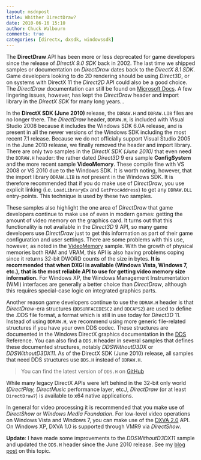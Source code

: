 ```yaml
---
layout: msdnpost
title: Whither DirectDraw?
date: 2010-06-16 15:10
author: Chuck Walbourn
comments: true
categories: [directx, dxsdk, windowssdk]
---
```

The <strong>DirectDraw</strong> API has been more or less deprecated for game developers since the release of <em>DirectX 9.0 SDK</em> back in 2002. The last time we shipped samples or documentation on <em>DirectDraw</em> dates back to the <em>DirectX 8.1 SDK</em>. Game developers looking to do 2D rendering should be using <em>Direct3D</em>, or on systems with DirectX 11 the <em>Direct2D </em>API could also be a good choice. The <em>DirectDraw</em> documentation can still be found on <a href="https://docs.microsoft.com/windows/win32/directdraw/directdraw">Microsoft Docs</a>. A few lingering issues, however, has kept the <em>DirectDraw</em> header and import library in the <em>DirectX SDK</em> for many long years...
<!--more-->

In the <strong>DirectX SDK (June 2010)</strong> release, the <code>DDRAW.H</code> and <code>DDRAW.LIB</code> files are no longer there. The <em>DirectDraw</em> header, <code>DDRAW.H</code>, is included with Visual Studio 2008 because it includes the Windows SDK 6.0A release, and is present in all the newer versions of the Windows SDK including the most recent 7.1 release. Because we do not officially support Visual Studio 2005 in the June 2010 release, we finally removed the header and import library. There are only two samples in the <em>DirectX SDK (June 2010) </em>that even need the <code>DDRAW.H</code> header: the rather dated <em>Direct3D </em>9 era sample <strong>ConfigSystem</strong> and the more recent sample <strong>VideoMemory</strong>. These compile fine with VS 2008 or VS 2010 due to the Windows SDK. It is worth noting, however, that the import library <code>DDRAW.LIB</code> is <em>not</em> present in the Windows SDK. It is therefore recommended that if you do make use of <em>DirectDraw</em>, you use explicit linking (i.e. ``LoadLibraryEx`` and ``GetProcAddress``) to get any <code>DDRAW.DLL</code> entry-points. This technique is used by these two samples.

These samples also highlight the one area of <em>DirectDraw </em>that game developers continue to make use of even in modern games: getting the amount of video memory on the graphics card. It turns out that this functionality is not available in the <em>Direct3D </em>9 API, so many game developers use <em>DirectDraw </em>just to get this information as part of their game configuration and user settings. There are some problems with this use, however, as noted in the <a href="https://github.com/walbourn/directx-sdk-samples/tree/main/VideoMemory">VideoMemory</a> sample. With the growth of physical memories both RAM and VRAM, this API is also having problems coping since it returns 32-bit DWORD counts of the size in bytes. <strong>It is recommended that when DXGI is available (Windows Vista, Windows 7, etc.), that is the most reliable API to use for getting video memory size information.</strong> For Windows XP, the Windows Management Instrumentation (WMI) interfaces are generally a better choice than <em>DirectDraw</em>, although this requires special-case logic on integrated graphics parts.

Another reason game developers continue to use the <code>DDRAW.H</code> header is that <em>DirectDraw</em>-era structures (<code>DDSURFACEDESC2</code> and <code>DDCAPS2</code>) are used to define the .DDS file format, a format which is still in use today for <em>Direct3D </em>11. Instead of using <code>DDRAW.H</code>, we recommend using more generic file-related structures if you have your own DDS codec. These structures are documented in the Windows DirectX graphics documentation in the <a href="https://docs.microsoft.com/windows/win32/direct3ddds/dx-graphics-dds">DDS</a> Reference. You can also find a <code>DDS.H</code> header in several samples that defines these documented structures, notably <em>DDSWithoutD3DX </em>or <em>DDSWithoutD3DX11</em>. As of the DirectX SDK (June 2010) release, all samples that need DDS structures use <code>DDS.H</code> instead of <code>DDRAW.H</code>.

> You can find the latest version of ``DDS.H`` on [GitHub](https://github.com/Microsoft/DirectXTex/blob/main/DirectXTex/DDS.h)

While many legacy DirectX APIs were left behind in the 32-bit only world (<em>DirectPlay, DirectMusic</em> performance layer<em>, </em>etc.<em>)</em>, <em>DirectDraw </em>(or at least <code>DirectDraw7</code>) is available to x64 native applications.

In general for video processing it is recommended that you make use of <em>DirectShow</em> or <em>Windows Media Foundation</em>. For low-level video operations on Windows Vista and Windows 7, you can make use of the <a href="https://docs.microsoft.com/windows/win32/medfound/directx-video-acceleration-2-0">DXVA 2.0</a> API. On Windows XP, DXVA 1.0 is supported through VMR9 via <em>DirectShow</em>.

<strong>Update</strong>: I have made some improvements to the <em>DDSWithoutD3DX11 </em>sample and updated the <code>DDS.H</code> header since the June 2010 release. See my <a href="https://walbourn.github.io/ddswithoutd3dx-sample-update/">blog post</a> on this topic.
